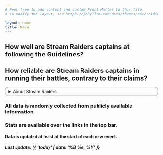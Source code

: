 ```yaml
---
# Feel free to add content and custom Front Matter to this file.
# To modify the layout, see https://jekyllrb.com/docs/themes/#overriding-theme-defaults

layout: home
title: Main
---
```


## How well are Stream Raiders captains at following the Guidelines?
## How reliable are Stream Raiders captains in running their battles, contrary to their claims?

<details style="border:solid 1px gray; padding-left:10px; border-radius:10px; padding-right:10px; padding-top:5px; padding-bottom:5px; user-select:none; text-align:justify; margin-bottom:10px">
	<summary>About Stream Raiders</summary>
	<p style="font-size:smaller">Stream Raiders is a fake free-to-play game: If you don't pay for the battlepass regularly and don't purchase skins you are treated like garbage, not only by the CTV team but also by promoted members of the community with <a href="https://twitter.com/yayitsyenny/status/1540022113758756865" target="_blank" rel="noopener noreferrer">elitism</a> mental issues <span style="color: #bbb">(The tweet has since been deleted without any apologies, admitting the condition described)</span>. Rampant <a href="/botters/" rel="noopener noreferrer">botting</a> is prevelant as well, especially with <a href="/botters/" rel="noopener noreferrer">botters</a> accusing legit players of botting to divert the attention from own <a href="/botters/" rel="noopener noreferrer">bot accounts</a>.</p>
	<p style="font-size:smaller">Beyond that your account can be suspended at any time at a whim by CTV without providing you with any reasoning as well as blocking and/or ignoring all your attempts at communication. Therefore, spending money on this game is ill-advised.</p>
	<p style="font-size:smaller">Captain discovery has been broken and often showing no results since <a href="https://discord.com/channels/500415557800296449/517216760768888836/1029491788962086912" target="_blank" rel="noopener noreferrer">03.10.2022</a> and yet CTV has not done anything to address this issue: <a href="https://discord.com/channels/500415557800296449/517216760768888836/1043710008552067122" target="_blank" rel="noopener noreferrer">one</a>, <a href="https://discord.com/channels/500415557800296449/517216760768888836/1043714297047556217" target="_blank" rel="noopener noreferrer">two</a>, <a href="https://discord.com/channels/500415557800296449/517216760768888836/1043771121213902898" target="_blank" rel="noopener noreferrer">three</a>, <a href="https://discord.com/channels/500415557800296449/517216760768888836/1046082864439119952" target="_blank" rel="noopener noreferrer">four</a>, <a href="https://discord.com/channels/500415557800296449/517216760768888836/1046246073804542003" target="_blank" rel="noopener noreferrer">five</a>. We've seen several reports that using the <code>/t/</code> links at the top of the streamer's view you can workaround this issue.</p>
	<p style="margin-bottom:0px">TL;DR: Do not play this game if possible. There are better and fairer free-to-play games, even on steam.</p>
</details>

### All data is randomly collected from publicly available information.
### Stats are available over the links in the top bar.

#### Data is updated at least at the start of each new event.
##### Last update: {{ 'today' | date: '%B %e, %Y' }}
